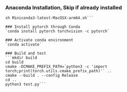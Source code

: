 ### Anaconda Installation, Skip if already installed
```curl -O https://repo.anaconda.com/miniconda/Miniconda3-latest-MacOSX-arm64.sh
sh Miniconda3-latest-MacOSX-arm64.sh```

### Install pytorch through Conda
`conda install pytorch torchvision -c pytorch`

### Activate conda environment
`conda activate`

### Build and test
```mkdir build
cd build
cmake -DCMAKE_PREFIX_PATH=`python3 -c 'import torch;print(torch.utils.cmake_prefix_path)'` ..
cmake --build . --config Release
cd ..
python3 test.py```
